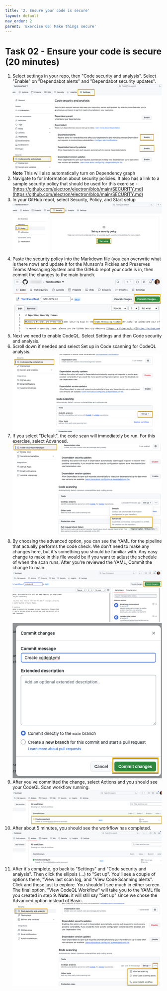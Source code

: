 ```yaml
---
title: '2. Ensure your code is secure'
layout: default
nav_order: 2
parent: 'Exercise 05: Make things secure'
---
```


# Task 02 - Ensure your code is secure (20 minutes)

1. Select settings in your repo, then "Code security and analysis". Select "Enable" on "Dependabot alerts" and "Dependabot security updates".
    ![Enabled Dependabot alerts and security updates](../Media/EnableDependabot.png)
    **Note** This will also automatically turn on Dependency graph
2. Navigate to for information about security policies. It also has a link to a sample security policy that should be used for this exercise - [https://github.com/electron/electron/blob/main/SECURITY.md](https://github.com/electron/electron/blob/main/SECURITY.md)
3. In your GitHub repot, select Security, Policy, and Start setup
   ![Start the security policy setup](../Media/StartSecurityPolicySetup.png)
4. Paste the security policy into the Markdown file (you can overwrite what is there now) and update it for the Munson's Pickles and Preserves Teams Messaging System and the GitHub repot your code is in, then commit the changes to the main branch.
   ![Commit the updated security policy](../Media/CommitSecurityPolicy.png)
5. Next we need to enable CodeQL. Select Settings and then Code security and analysis.
6. Scroll down if needed and select Set up in Code scanning for CodeQL analysis.
    ![Setup CodeQL analysis](../Media/CodeQLAnalysisSetup.png)
7. If you select "Default", the code scan will immediately be run. For this exercise, select Advanced.
    ![Select Default](../Media/CodeQLAdvanced.png)
8. By choosing the advanced option, you can see the YAML for the pipeline that actually performs the code check. We don't need to make any changes here, but it's something you should be familiar with. Any easy change to make in this file would be if you want to adjust the schedule of when the scan runs. After you're reviewed the YAML, Commit the change to main.
    ![Commit the CodeQL YAML](../Media/CodeQLYAMLCommit.png)
    ![Commit the change](../Media/CodeQLCommitChange.png)
9. After you've committed the change, select Actions and you should see your CodeQL Scan workflow running.
    ![CodeQL scan running](../Media/CodeQLScanRunning.png)
10. After about 5 minutes, you should see the workflow has completed.
    ![Workflow complete](../Media/CodeQLWorkflowComplete.png)
11. After it's complete, go back to "Settings" and "Code security and analysis". Then click the ellipsis (...) to "Set up". You'll see a couple of options there, "View last scan log, and "View Code Scanning alerts". Click and those just to explore. You shouldn't see much in either screen. The final option, "View CodeQL Workflow" will take you to the YAML file you created in step 9. **Note:** it will still say "Set up" since we chose the Advanced option instead of Basic.
    ![View cod scanning results](../Media/CodeQLViewResults.png)
